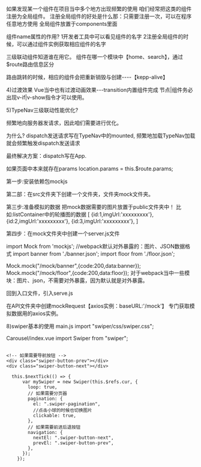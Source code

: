 如果发现某一个组件在项目当中多个地方出现频繁的使用
咱们经常把这类的组件注册为全局组件。
注册全局组件的好处是什么那：只需要注册一次，可以在程序任意地方使用
全局组件放置于components里面



组件name属性的作用?
1开发者工具中可以看见组件的名字
2注册全局组件的时候，可以通过组件实例获取相应组件的名字


三级联动组件知道谁在用它。
    组件在哪一个模块中【home、search】，通过$route路由信息区分


路由跳转的时候，相应的组件会把重新销毁与创建----【kepp-alive】 



4)过渡效果
Vue当中也有过渡动画效果---transition内置组件完成
节点|组件务必出现v-if|v-show指令才可以使用。


5)TypeNav三级联动性能优化?

频繁地向服务器发请求，因此咱们需要进行优化。

为什么?
dispatch发送请求写在TypeNav中的mounted,
频繁地加载TypeNav加载就会频繁触发dispatch发送请求

最终解决方案：dispatch写在App.



如果页面中本来就存在params
 location.params = this.$route.params;
      



第一步:安装依赖包mockjs

第二部：在src文件夹下创建一个文件夹，文件夹mock文件夹。

第三步:准备模拟的数据
把mock数据需要的图片放置于public文件夹中！
比如:listContainer中的轮播图的数据
[
   {id:1,imgUrl:'xxxxxxxxx'}, 
   {id:2,imgUrl:'xxxxxxxxx'}, 
   {id:3,imgUrl:'xxxxxxxxx'}, 
]

第四步：在mock文件夹中创建一个server.js文件

import Mock from 'mockjs';
//webpack默认对外暴露的：图片、JSON数据格式
import banner from './banner.json';
import floor from './floor.json';

Mock.mock("/mock/banner",{code:200,data:banner});
Mock.mock("/mock/floor",{code:200,data:floor});
对于webpack当中一些模块：图片、json，不需要对外暴露，因为默认就是对外暴露。

回到入口文件，引入serve.js

在API文件夹中创建mockRequest【axios实例：baseURL:'/mock'】
专门获取模拟数据用的axios实例。



8)swiper基本的使用
main.js
import "swiper/css/swiper.css";

Carousel/index.vue
import Swiper from "swiper";
  <div class="swiper-container" ref="cur">
    <div class="swiper-wrapper">
      <div
        class="swiper-slide"
        v-for="(carousel, index) in list"
        :key="carousel.id"
      >
        <img :src="carousel.imgUrl" />
      </div>
    </div>
    <!-- 如果需要分页器 -->
    <div class="swiper-pagination"></div>

    <!-- 如果需要导航按钮 -->
    <div class="swiper-button-prev"></div>
    <div class="swiper-button-next"></div>
  </div>


      this.$nextTick(() => {
          var mySwiper = new Swiper(this.$refs.cur, {
            loop: true,
            // 如果需要分页器
            pagination: {
              el: ".swiper-pagination",
              //点击小球的时候也切换图片
              clickable: true,
            },
            // 如果需要前进后退按钮
            navigation: {
              nextEl: ".swiper-button-next",
              prevEl: ".swiper-button-prev",
            },
          });
        });
